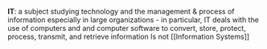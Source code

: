 **IT**: a subject studying technology and the management & process of information especially in large organizations
	- in particular, IT deals with the use of computers and and computer software to convert, store, protect, process, transmit, and retrieve information
Is not [[Information Systems]]


